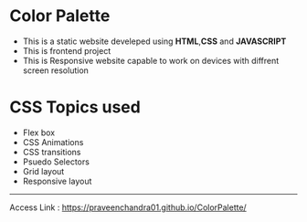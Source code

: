 # Color Palette
- This is a static website develeped using **HTML**,**CSS** and **JAVASCRIPT** 
- This is frontend project
- This is Responsive website capable to work on devices with diffrent screen resolution 
# CSS Topics used
- Flex box
- CSS Animations
- CSS transitions
- Psuedo Selectors
- Grid layout
- Responsive layout
---
Access Link : https://praveenchandra01.github.io/ColorPalette/
